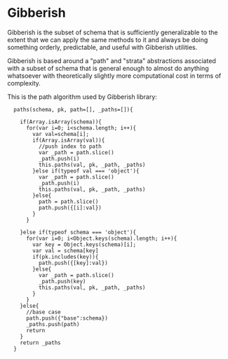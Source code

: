 # Gibberish

Gibberish is the subset of schema that is sufficiently generalizable to the extent that we can apply the same methods to it and always be doing something orderly, predictable, and useful with Gibberish utilities.

Gibberish is based around a "path" and "strata" abstractions associated with a subset of schema that is general enough to almost do anything whatsoever with theoretically slightly more computational cost in terms of complexity. 

This is the path algorithm used by Gibberish library:

      paths(schema, pk, path=[], _paths=[]){

        if(Array.isArray(schema)){
          for(var i=0; i<schema.length; i++){
            var val=schema[i];
            if(Array.isArray(val)){
              //push index to path
              var _path = path.slice()
              _path.push(i)
              this.paths(val, pk, _path, _paths)
            }else if(typeof val === 'object'){
              var _path = path.slice()
              _path.push(i)
              this.paths(val, pk, _path, _paths)
            }else{
              path = path.slice()
              path.push({[i]:val})
            }
          }

        }else if(typeof schema === 'object'){
          for(var i=0; i<Object.keys(schema).length; i++){
            var key = Object.keys(schema)[i];
            var val = schema[key]
            if(pk.includes(key)){
              path.push({[key]:val})
            }else{
              var _path = path.slice()
              _path.push(key)
              this.paths(val, pk, _path, _paths)
            }
          }
        }else{
          //base case
          path.push({"base":schema})
          _paths.push(path)
          return
        }
        return _paths
      }
